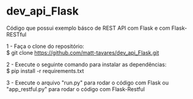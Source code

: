 # dev_api_Flask
Código que possui exemplo básco de REST API com Flask e com Flask-RESTful

1 - Faça o clone do repositório: </br>
$ git clone https://github.com/matt-tavares/dev_api_Flask.git

2 - Execute o seguinte comando para instalar as dependências: </br>
$ pip install -r requirements.txt

3 - Execute o arquivo "run.py" para rodar o código com Flask ou "app_restful.py" para rodar o código com Flask-Restful
